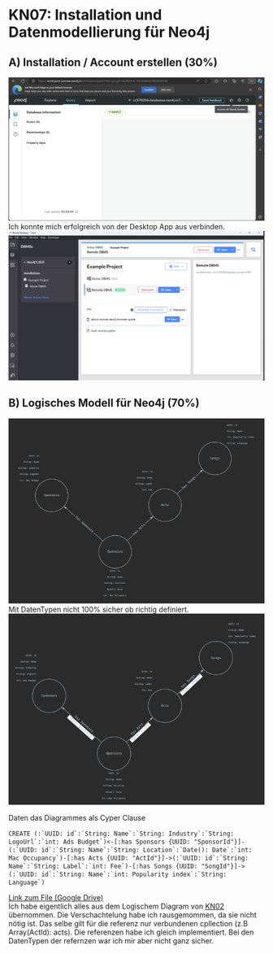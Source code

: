 #  KN07: Installation und Datenmodellierung für Neo4j
##  A) Installation / Account erstellen (30%) 
<hide param="Username: neo4j
Password: 0TSUoYskgu7K74dEq16NtExsfZw70LKdoMvR3lEykXk"></hide>

![alt text](image.png)
Ich konnte mich erfolgreich von der Desktop App aus verbinden.
![alt text](image-1.png)

##  B) Logisches Modell für Neo4j (70%)
![alt text](image-2.png)
<br>
Mit DatenTypen nicht 100% sicher ob richtig definiert. <br>
![alt text](image-3.png)

Daten das Diagrammes als Cyper Clause
```
CREATE (:`UUID: id`:`String: Name`:`String: Industry`:`String: LogoUrl`:`int: Ads Budget`)<-[:has Sponsors {UUID: "SponsorId"}]-(:`UUID: id`:`String: Name`:`String: Location`:`Date(): Date`:`int: Mac Occupancy`)-[:has Acts {UUID: "ActId"}]->(:`UUID: id`:`String: Name`:`String: Label`:`int: Fee`)-[:has Songs {UUID: "SongId"}]->(:`UUID: id`:`String: Name`:`int: Popularity index`:`String: Language`)
```
[Link zum File (Google Drive)](https://drive.google.com/file/d/13k2ezN4ZVqIAFjyC3O9phUDOs7c0LbU0/view?usp=sharing) <br>
Ich habe eigentlich alles aus dem Logischem Diagram von [KN02](../KN02/readme.md) übernommen. Die Verschachtelung habe ich rausgemommen, da sie nicht nötig ist. Das selbe gilt für die referenz nur verbundenen cpllection (z.B Array(ActId): acts). Die referenzen habe ich gleich implementiert. Bei den DatenTypen der refernzen war ich mir aber nicht ganz sicher.